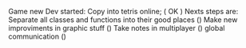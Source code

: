 Game new Dev started:
    Copy into tetris online;    ( OK )
Nexts steps are:
    Separate all classes and functions into their good places   ()
    Make new improviments in graphic stuff  ()
    Take notes in multiplayer  ()
    global communication    ()